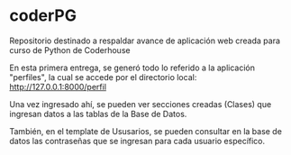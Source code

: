 # coderPG
Repositorio destinado a respaldar avance de aplicación web creada para curso de Python de Coderhouse

En esta primera entrega, se generó todo lo referido a la aplicación "perfiles", la cual se accede por el directorio local: http://127.0.0.1:8000/perfil

Una vez ingresado ahí, se pueden ver secciones creadas (Clases) que ingresan datos a las tablas de la Base de Datos.

También, en el template de Ususarios, se pueden consultar en la base de datos las contraseñas que se ingresan para cada usuario específico.

